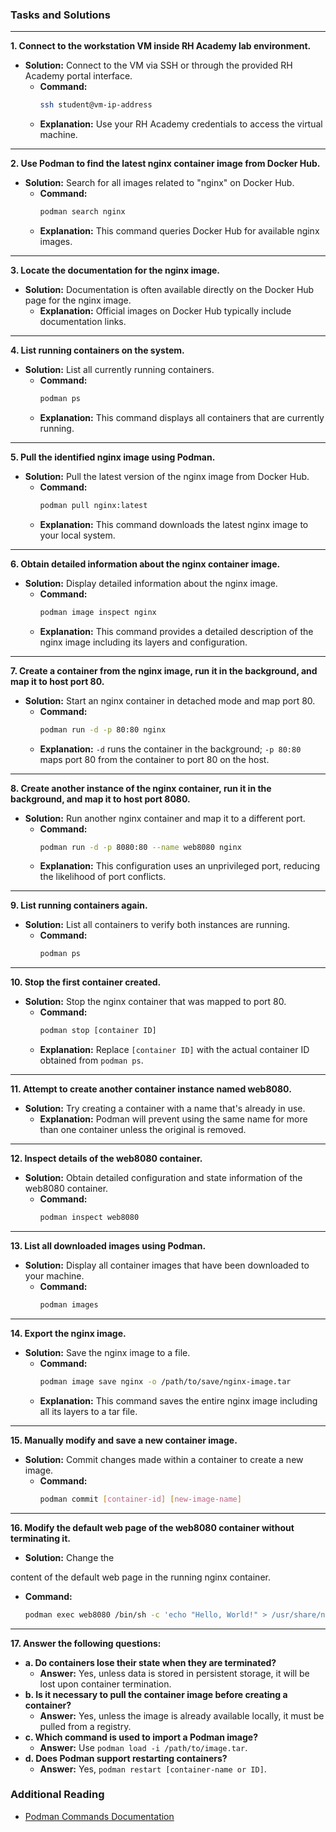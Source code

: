 ### Tasks and Solutions

---
**1. Connect to the workstation VM inside RH Academy lab environment.**
- **Solution:** Connect to the VM via SSH or through the provided RH Academy portal interface.
  - **Command:**
    ```bash
    ssh student@vm-ip-address
    ```
  - **Explanation:** Use your RH Academy credentials to access the virtual machine.

---

**2. Use Podman to find the latest nginx container image from Docker Hub.**
- **Solution:** Search for all images related to "nginx" on Docker Hub.
  - **Command:**
    ```bash
    podman search nginx
    ```
  - **Explanation:** This command queries Docker Hub for available nginx images.

---

**3. Locate the documentation for the nginx image.**
- **Solution:** Documentation is often available directly on the Docker Hub page for the nginx image.
  - **Explanation:** Official images on Docker Hub typically include documentation links.

---


**4. List running containers on the system.**
- **Solution:** List all currently running containers.
  - **Command:**
    ```bash
    podman ps
    ```
  - **Explanation:** This command displays all containers that are currently running.

---


**5. Pull the identified nginx image using Podman.**
- **Solution:** Pull the latest version of the nginx image from Docker Hub.
  - **Command:**
    ```bash
    podman pull nginx:latest
    ```
  - **Explanation:** This command downloads the latest nginx image to your local system.

---


**6. Obtain detailed information about the nginx container image.**
- **Solution:** Display detailed information about the nginx image.
  - **Command:**
    ```bash
    podman image inspect nginx
    ```
  - **Explanation:** This command provides a detailed description of the nginx image including its layers and configuration.

---


**7. Create a container from the nginx image, run it in the background, and map it to host port 80.**
- **Solution:** Start an nginx container in detached mode and map port 80.
  - **Command:**
    ```bash
    podman run -d -p 80:80 nginx
    ```
  - **Explanation:** `-d` runs the container in the background; `-p 80:80` maps port 80 from the container to port 80 on the host.

---


**8. Create another instance of the nginx container, run it in the background, and map it to host port 8080.**
- **Solution:** Run another nginx container and map it to a different port.
  - **Command:**
    ```bash
    podman run -d -p 8080:80 --name web8080 nginx
    ```
  - **Explanation:** This configuration uses an unprivileged port, reducing the likelihood of port conflicts.

---


**9. List running containers again.**
- **Solution:** List all containers to verify both instances are running.
  - **Command:**
    ```bash
    podman ps
    ```

---


**10. Stop the first container created.**
- **Solution:** Stop the nginx container that was mapped to port 80.
  - **Command:**
    ```bash
    podman stop [container ID]
    ```
  - **Explanation:** Replace `[container ID]` with the actual container ID obtained from `podman ps`.

---


**11. Attempt to create another container instance named web8080.**
- **Solution:** Try creating a container with a name that's already in use.
  - **Explanation:** Podman will prevent using the same name for more than one container unless the original is removed.

---


**12. Inspect details of the web8080 container.**
- **Solution:** Obtain detailed configuration and state information of the web8080 container.
  - **Command:**
    ```bash
    podman inspect web8080
    ```

---


**13. List all downloaded images using Podman.**
- **Solution:** Display all container images that have been downloaded to your machine.
  - **Command:**
    ```bash
    podman images
    ```

---


**14. Export the nginx image.**
- **Solution:** Save the nginx image to a file.
  - **Command:**
    ```bash
    podman image save nginx -o /path/to/save/nginx-image.tar
    ```
  - **Explanation:** This command saves the entire nginx image including all its layers to a tar file.

---


**15. Manually modify and save a new container image.**
- **Solution:** Commit changes made within a container to create a new image.
  - **Command:**
    ```bash
    podman commit [container-id] [new-image-name]
    ```

---


**16. Modify the default web page of the web8080 container without terminating it.**
- **Solution:** Change the

content of the default web page in the running nginx container.
- **Command:**
  ```bash
  podman exec web8080 /bin/sh -c 'echo "Hello, World!" > /usr/share/nginx/html/index.html'
  ```

---


**17. Answer the following questions:**
- **a. Do containers lose their state when they are terminated?**
  - **Answer:** Yes, unless data is stored in persistent storage, it will be lost upon container termination.
- **b. Is it necessary to pull the container image before creating a container?**
  - **Answer:** Yes, unless the image is already available locally, it must be pulled from a registry.
- **c. Which command is used to import a Podman image?**
  - **Answer:** Use `podman load -i /path/to/image.tar`.
- **d. Does Podman support restarting containers?**
  - **Answer:** Yes, `podman restart [container-name or ID]`.

### Additional Reading
- [Podman Commands Documentation](https://docs.podman.io/en/v4.4/Commands.html)